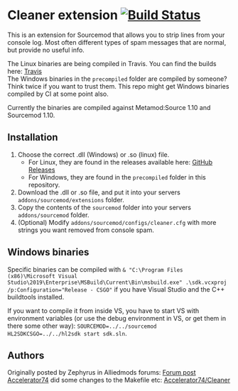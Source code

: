 # Cleaner extension [![Build Status](https://travis-ci.com/walliski/Cleaner.svg?branch=master)](https://travis-ci.com/walliski/Cleaner)

This is an extension for Sourcemod that allows you to strip lines from your console log. Most often
different types of spam messages that are normal, but provide no useful info.

The Linux binaries are being compiled in Travis. You can find the builds here: [Travis](https://travis-ci.com/walliski/Cleaner)  
The Windows binaries in the `precompiled` folder are compiled by someone? Think twice if you want to trust them. This repo might get
Windows binaries compiled by CI at some point also.

Currently the binaries are compiled against Metamod:Source 1.10 and Sourcemod 1.10.

## Installation

1. Choose the correct .dll (Windows) or .so (linux) file.
    - For Linux, they are found in the releases available here: [GitHub Releases](https://github.com/walliski/Cleaner/releases)
    - For Windows, they are found in the `precompiled` folder in this repository.
2. Download the .dll or .so file, and put it into your servers `addons/sourcemod/extensions` folder.
3. Copy the contents of the `sourcemod` folder into your servers `addons/sourcemod` folder.
4. (Optional) Modify `addons/sourcemod/configs/cleaner.cfg` with more strings you want removed from console spam.

## Windows binaries

Specific binaries can be compiled with `& "C:\Program Files (x86)\Microsoft Visual Studio\2019\Enterprise\MSBuild\Current\Bin\msbuild.exe" .\sdk.vcxproj /p:Configuration="Release - CSGO"` if you have Visual Studio and the C++ buildtools installed.

If you want to compile it from inside VS, you have to start VS with environment variables (or use the debug environment in VS, or get them in there
some other way): `SOURCEMOD=../../sourcemod HL2SDKCSGO=../../hl2sdk start sdk.sln`.

## Authors

Originally posted by Zephyrus in Alliedmods forums: [Forum post](https://forums.alliedmods.net/showthread.php?t=195008)  
[Accelerator74](https://github.com/Accelerator74) did some changes to the Makefile etc:
[Accelerator74/Cleaner](https://github.com/Accelerator74/Cleaner)